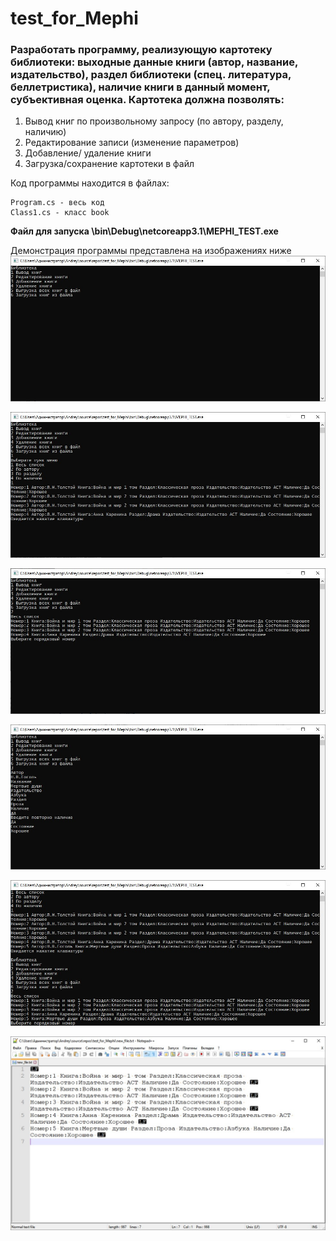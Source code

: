 # test_for_Mephi

### Разработать программу, реализующую картотеку библиотеки: выходные данные книги (автор, название, издательство), раздел библиотеки (спец. литература, беллетристика), наличие книги в данный момент, субъективная оценка. Картотека должна позволять:
1. 	Вывод книг по произвольному запросу (по автору, разделу, наличию)
2. 	Редактирование записи (изменение параметров)
3. 	Добавление/ удаление книги
4. 	Загрузка/сохранение картотеки в файл

Код программы находится в файлах:
```
Program.cs - весь код 
Class1.cs - класс book
```

**Файл для запуска \bin\Debug\netcoreapp3.1\MEPHI_TEST.exe**

Демонстрация программы представлена на изображениях ниже
![img1](img1.jpg)

![img2](img2.jpg)

![img3](img3.jpg)

![img4](img4.jpg)

![img5](img5.jpg)

![img6](img6.jpg)
